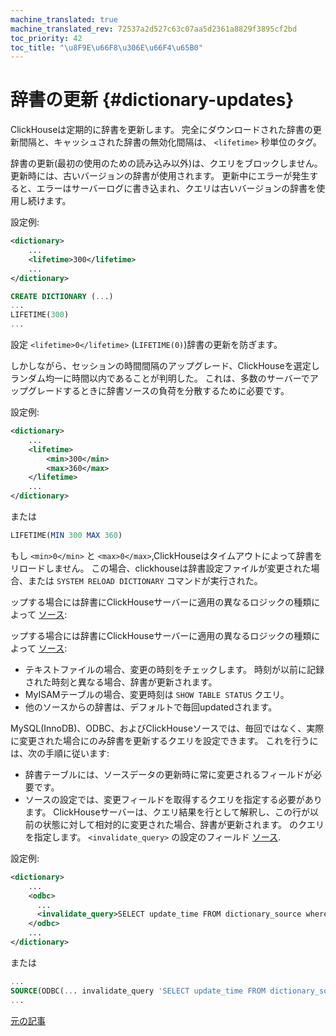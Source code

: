 ```yaml
---
machine_translated: true
machine_translated_rev: 72537a2d527c63c07aa5d2361a8829f3895cf2bd
toc_priority: 42
toc_title: "\u8F9E\u66F8\u306E\u66F4\u65B0"
---
```


# 辞書の更新 {#dictionary-updates}

ClickHouseは定期的に辞書を更新します。 完全にダウンロードされた辞書の更新間隔と、キャッシュされた辞書の無効化間隔は、 `<lifetime>` 秒単位のタグ。

辞書の更新(最初の使用のための読み込み以外)は、クエリをブロックしません。 更新時には、古いバージョンの辞書が使用されます。 更新中にエラーが発生すると、エラーはサーバーログに書き込まれ、クエリは古いバージョンの辞書を使用し続けます。

設定例:

``` xml
<dictionary>
    ...
    <lifetime>300</lifetime>
    ...
</dictionary>
```

``` sql
CREATE DICTIONARY (...)
...
LIFETIME(300)
...
```

設定 `<lifetime>0</lifetime>` (`LIFETIME(0)`)辞書の更新を防ぎます。

しかしながら、セッションの時間間隔のアップグレード、ClickHouseを選定しランダム均一に時間以内であることが判明した。 これは、多数のサーバーでアップグレードするときに辞書ソースの負荷を分散するために必要です。

設定例:

``` xml
<dictionary>
    ...
    <lifetime>
        <min>300</min>
        <max>360</max>
    </lifetime>
    ...
</dictionary>
```

または

``` sql
LIFETIME(MIN 300 MAX 360)
```

もし `<min>0</min>` と `<max>0</max>`,ClickHouseはタイムアウトによって辞書をリロードしません。
この場合、clickhouseは辞書設定ファイルが変更された場合、または `SYSTEM RELOAD DICTIONARY` コマンドが実行された。

ップする場合には辞書にClickHouseサーバーに適用の異なるロジックの種類によって [ソース](external-dicts-dict-sources.md):

ップする場合には辞書にClickHouseサーバーに適用の異なるロジックの種類によって [ソース](external-dicts-dict-sources.md):

-   テキストファイルの場合、変更の時刻をチェックします。 時刻が以前に記録された時刻と異なる場合、辞書が更新されます。
-   MyISAMテーブルの場合、変更時刻は `SHOW TABLE STATUS` クエリ。
-   他のソースからの辞書は、デフォルトで毎回updatedされます。

MySQL(InnoDB)、ODBC、およびClickHouseソースでは、毎回ではなく、実際に変更された場合にのみ辞書を更新するクエリを設定できます。 これを行うには、次の手順に従います:

-   辞書テーブルには、ソースデータの更新時に常に変更されるフィールドが必要です。
-   ソースの設定では、変更フィールドを取得するクエリを指定する必要があります。 ClickHouseサーバーは、クエリ結果を行として解釈し、この行が以前の状態に対して相対的に変更された場合、辞書が更新されます。 のクエリを指定します。 `<invalidate_query>` の設定のフィールド [ソース](external-dicts-dict-sources.md).

設定例:

``` xml
<dictionary>
    ...
    <odbc>
      ...
      <invalidate_query>SELECT update_time FROM dictionary_source where id = 1</invalidate_query>
    </odbc>
    ...
</dictionary>
```

または

``` sql
...
SOURCE(ODBC(... invalidate_query 'SELECT update_time FROM dictionary_source where id = 1'))
...
```

[元の記事](https://clickhouse.tech/docs/en/query_language/dicts/external_dicts_dict_lifetime/) <!--hide-->
